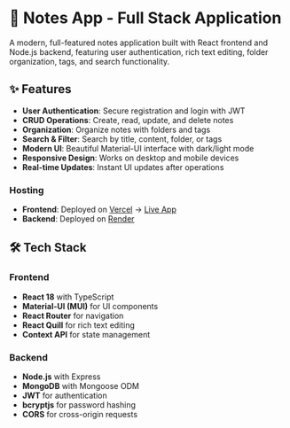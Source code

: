 # 📝 Notes App - Full Stack Application

A modern, full-featured notes application built with React frontend and Node.js backend, featuring user authentication, rich text editing, folder organization, tags, and search functionality.

## ✨ Features

- **User Authentication**: Secure registration and login with JWT
- **CRUD Operations**: Create, read, update, and delete notes
- **Organization**: Organize notes with folders and tags
- **Search & Filter**: Search by title, content, folder, or tags
- **Modern UI**: Beautiful Material-UI interface with dark/light mode
- **Responsive Design**: Works on desktop and mobile devices
- **Real-time Updates**: Instant UI updates after operations

### Hosting
- **Frontend**: Deployed on [Vercel](https://vercel.com/) → [Live App](https://thought-cloud-frontend.vercel.app/)  
- **Backend**: Deployed on [Render](https://render.com/)

## 🛠️ Tech Stack

### Frontend
- **React 18** with TypeScript
- **Material-UI (MUI)** for UI components
- **React Router** for navigation
- **React Quill** for rich text editing
- **Context API** for state management

### Backend
- **Node.js** with Express
- **MongoDB** with Mongoose ODM
- **JWT** for authentication
- **bcryptjs** for password hashing
- **CORS** for cross-origin requests

